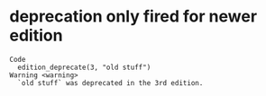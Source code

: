 # deprecation only fired for newer edition

    Code
      edition_deprecate(3, "old stuff")
    Warning <warning>
      `old stuff` was deprecated in the 3rd edition.

